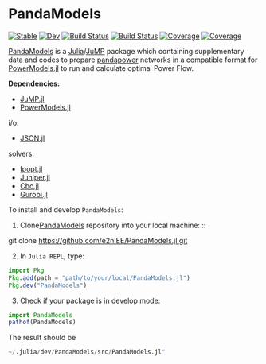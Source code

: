 # PandaModels

[![Stable](https://img.shields.io/badge/docs-stable-blue.svg)](https://e2nIEE.github.io/PandaModels.jl/stable)
[![Dev](https://img.shields.io/badge/docs-dev-blue.svg)](https://e2nIEE.github.io/PandaModels.jl/dev)
[![Build Status](https://travis-ci.com/e2nIEE/PandaModels.jl.svg?branch=master)](https://travis-ci.com/e2nIEE/PandaModels.jl)
[![Build Status](https://ci.appveyor.com/api/projects/status/github/e2nIEE/PandaModels.jl?svg=true)](https://ci.appveyor.com/project/e2nIEE/PandaModels-jl)
[![Coverage](https://codecov.io/gh/e2nIEE/PandaModels.jl/branch/master/graph/badge.svg)](https://codecov.io/gh/e2nIEE/PandaModels.jl)
[![Coverage](https://coveralls.io/repos/github/e2nIEE/PandaModels.jl/badge.svg?branch=master)](https://coveralls.io/github/e2nIEE/PandaModels.jl?branch=master)


[PandaModels](https://github.com/e2nIEE/PandaModels.jl) is a [Julia](https://julialang.org/)/[JuMP](https://github.com/JuliaOpt/JuMP.jl) package which containing supplementary data and codes to prepare [pandapower](https://github.com/e2nIEE/pandapower) networks in a compatible format for [PowerModels.jl](https://github.com/lanl-ansi/PowerModels.jl) to run and calculate optimal Power Flow.

**Dependencies:**

* [JuMP.jl](https://github.com/JuliaOpt/JuMP.jl)
* [PowerModels.jl](https://github.com/lanl-ansi/PowerModels.jl)

i/o:

  * [JSON.jl](https://github.com/JuliaIO/JSON.jl)

solvers:

 * [Ipopt.jl](https://github.com/jump-dev/Ipopt.jl)
 * [Juniper.jl](https://github.com/lanl-ansi/Juniper.jl)
 * [Cbc.jl](https://github.com/jump-dev/Cbc.jl)
 * [Gurobi.jl](https://github.com/jump-dev/Gurobi.jl)


To install and develop `PandaModels`:

1. Clone[PandaModels](https://github.com/e2nIEE/PandaModels.jl) repository into your local machine: ::


git clone https://github.com/e2nIEE/PandaModels.jl.git


2. In `Julia REPL`, type:

```julia
import Pkg
Pkg.add(path = "path/to/your/local/PandaModels.jl") 
Pkg.dev("PandaModels")

```

3. Check if your package is in develop mode:
```julia
import PandaModels
pathof(PandaModels)
```
   The result should be
```julia
~/.julia/dev/PandaModels/src/PandaModels.jl"
```
<!-- **Instructions:**



**Running the Code:**

**Example and TestCase:** -->
